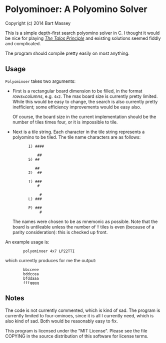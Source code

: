 # Polyominoer: A Polyomino Solver
Copyright (c) 2014 Bart Massey

This is a simple depth-first search polyomino solver in
C. I thought it would be nice for playing
*[The Talos Principle]()* and existing solutions seemed
fiddly and complicated.

The program should compile pretty easily on most anything.

## Usage

`Polyominoer` takes two arguments:

* First is a rectangular board dimension to be filled, in
  the format *rows*`x`*columns*, e.g. `4x2`. The max board
  size is currently pretty limited. While this would be easy
  to change, the search is also currently pretty
  inefficient; some efficiency improvements would be easy
  also.

  Of course, the board size in the current implementation
  should be the number of tiles times four, or it is
  impossible to tile.

* Next is a tile string. Each character in the tile string
  represents a polyomino to be tiled. The tile name
  characters are as follows:

             I) ####

                 ##
             5) ##

                ##
             2)  ##

             T) ###
                 #

                  #
             L) ###

             P) ###
                  #

  The names were chosen to be as mnemonic as possible. Note
  that the board is untileable unless the number of `T`
  tiles is even (because of a parity consideration): this
  is checked up front.


An example usage is:

            polyominoer 4x7 LP22TTI

which currently produces for me the output:

            bbcceee
            bddccea
            bfddaaa
            fffgggg

## Notes

The code is not currently commented, which is kind of
sad. The program is currently limited to four-ominoes, since
it is all I currently need, which is also kind of sad. Both
would be reasonably easy to fix.

This program is licensed under the "MIT License".  Please
see the file COPYING in the source distribution of this
software for license terms.
